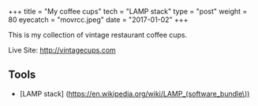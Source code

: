 +++
title = "My coffee cups"
tech = "LAMP stack"
type = "post"
weight = 80
eyecatch = "movrcc.jpeg"
date = "2017-01-02"
+++

This is my collection of vintage restaurant coffee cups.

Live Site: <http://vintagecups.com>


## Tools
* [LAMP stack] (https://en.wikipedia.org/wiki/LAMP_(software_bundle\))


